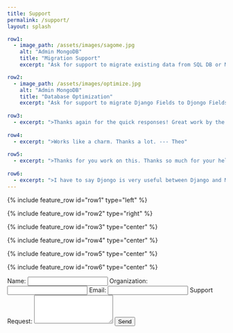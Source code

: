 ```yaml
---
title: Support
permalink: /support/
layout: splash

row1:
  - image_path: /assets/images/sagome.jpg
    alt: "Admin MongoDB"
    title: "Migration Support"
    excerpt: "Ask for support to migrate existing data from SQL DB or MongoDB in a phased manner."

row2:    
  - image_path: /assets/images/optimize.jpg
    alt: "Admin MongoDB"
    title: "Database Optimization"
    excerpt: "Ask for support to migrate Django Fields to Djongo Fields in a phased manner and notice the difference."    
    
row3:
  - excerpt: ">Thanks again for the quick responses! Great work by the way! --- Chan"
  
row4:
  - excerpt: ">Works like a charm. Thanks a lot. --- Theo"
  
row5:
  - excerpt: ">Thanks for you work on this. Thanks so much for your help and for Djongo. --- Ryan"
  
row6:
  - excerpt: ">I have to say Djongo is very useful between Django and Mongodb.--- Feng"      
---
```


{% include feature_row id="row1" type="left" %}

{% include feature_row id="row2" type="right" %}

{% include feature_row id="row3" type="center" %}

{% include feature_row id="row4" type="center" %}

{% include feature_row id="row5" type="center" %}

{% include feature_row id="row6" type="center" %}



<form action="https://formspree.io/nesdis@gmail.com"
      method="POST">
    Name:
    <input type="text" name="name" required>
    Organization:
    <input type="text" name="Organization" required>
    Email:
    <input type="email" name="_replyto" required>
    Support Request:
    <TEXTAREA Name="comments" rows="4" cols="20"></TEXTAREA> 
    <input type="submit" value="Send">
</form> 